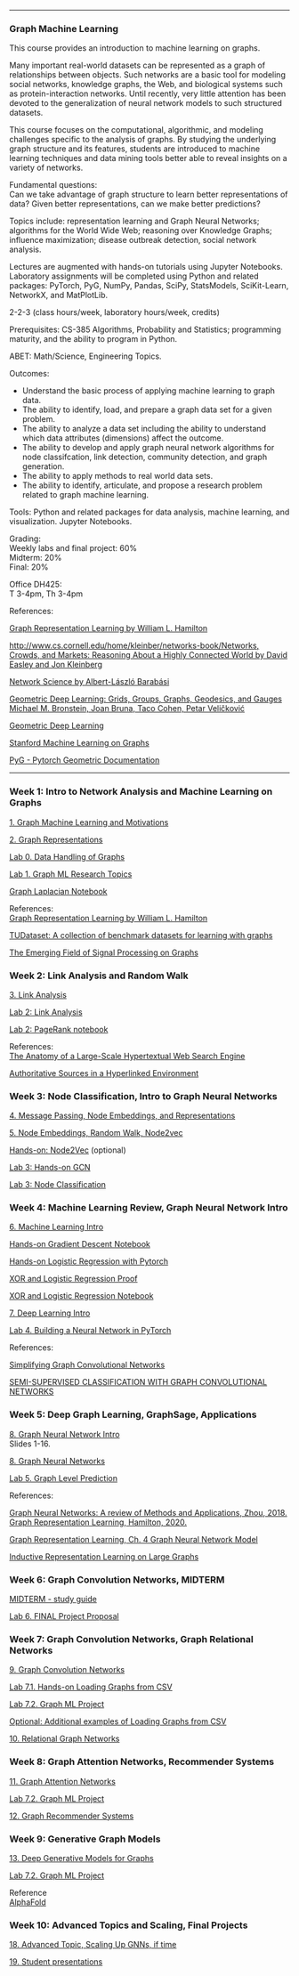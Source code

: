 ----

### Graph Machine Learning

This course provides an introduction to machine learning on graphs. 

Many important real-world datasets can be represented as a graph of relationships between objects. 
Such networks are a basic tool for modeling social networks, knowledge graphs, the Web, 
and biological systems such as protein-interaction networks. Until recently, very little attention 
has been devoted to the generalization of neural network models to such structured datasets.

This course focuses on the computational, algorithmic, and modeling challenges specific to the analysis of  graphs. 
By studying the underlying graph structure and its features, students are introduced to machine learning techniques 
and data mining tools better able to reveal insights on a variety of networks.

Fundamental questions:   
Can we take advantage of graph structure to learn better representations of 
data? Given better representations, can we make better predictions?

Topics include: representation learning and Graph Neural Networks; algorithms for the World Wide Web; reasoning over Knowledge Graphs; influence maximization; disease outbreak detection, social network analysis.

Lectures are augmented with hands-on tutorials using Jupyter Notebooks. Laboratory assignments will be completed using Python and related packages: PyTorch, PyG, NumPy, Pandas, SciPy, StatsModels, SciKit-Learn, NetworkX, and MatPlotLib.

2-2-3 (class hours/week, laboratory hours/week, credits)

Prerequisites: CS-385 Algorithms, Probability and Statistics; programming maturity, and the ability to program in Python.  

ABET: Math/Science, Engineering Topics.

Outcomes:   
- Understand the basic process of applying machine learning to graph data.
- The ability to identify, load, and prepare a graph data set for a given problem.  
- The ability to analyze a data set including the ability to understand which data attributes (dimensions) affect the outcome.  
- The ability to develop and apply graph neural network algorithms for node classifcation, link detection, community detection, and graph generation.   
- The ability to apply methods to real world data sets.  
- The ability to identify, articulate, and propose a research problem related to graph machine learning.

Tools: Python and related packages for data analysis, machine learning, and visualization. Jupyter Notebooks.  

Grading:  
Weekly labs and final project: 60%   
Midterm: 20%   
Final: 20%   

Office DH425:    
T 3-4pm, Th 3-4pm 

References:  

[Graph Representation Learning by William L. Hamilton](https://www.cs.mcgill.ca/~wlh/grl_book/)

[http://www.cs.cornell.edu/home/kleinber/networks-book/Networks, Crowds, and Markets: Reasoning About a Highly Connected World by David Easley and Jon Kleinberg](http://www.cs.cornell.edu/home/kleinber/networks-book/)

[Network Science by Albert-László Barabási](http://networksciencebook.com/)

[Geometric Deep Learning: Grids, Groups, Graphs, Geodesics, and Gauges
Michael M. Bronstein, Joan Bruna, Taco Cohen, Petar Veličković](https://arxiv.org/pdf/2104.13478)

[Geometric Deep Learning](https://geometricdeeplearning.com/lectures/)

[Stanford Machine Learning on Graphs](http://web.stanford.edu/class/cs224w/)

[PyG - Pytorch Geometric Documentation](https://pytorch-geometric.readthedocs.io/en/latest)

---

### Week 1: Intro to Network Analysis and Machine Learning on Graphs

[1. Graph Machine Learning and Motivations](slides/1.%20Graph%20Machine%20Learning%20and%20Motivations.pdf)

[2. Graph Representations](slides/2.%20Graph%20Representations.pdf)

[Lab 0. Data Handling of Graphs](labs/Data%20Handling%20of%20Graphs.ipynb) 

[Lab 1. Graph ML Research Topics](labs/Lab%201.%20Graph%20ML%20Research%20Topics.pdf)  

[Graph Laplacian Notebook](https://colab.research.google.com/github/Taaniya/graph-analytics/blob/master/Graph_Laplacian_and_Spectral_Clustering.ipynb#scrollTo=BW6RnVt1X-0Z)

References:   
[Graph Representation Learning by William L. Hamilton](https://www.cs.mcgill.ca/~wlh/grl_book/)

[TUDataset: A collection of benchmark datasets for learning with graphs](http://graphkernels.cs.tu-dortmund.de/)

[The Emerging Field of Signal Processing on Graphs](
https://arxiv.org/pdf/1211.0053.pdf)
  
### Week 2: Link Analysis and Random Walk

[3. Link Analysis](slides/3.%20Link%20Analysis.pdf)

[Lab 2: Link Analysis](labs/Lab%202.%20Link%20Analysis.pdf)  

[Lab 2: PageRank notebook](labs/PageRank.ipynb)

References:    
[The Anatomy of a Large-Scale Hypertextual Web Search Engine](http://infolab.stanford.edu/~backrub/google.html)    

[Authoritative Sources in a Hyperlinked Environment](https://www.cs.cornell.edu/home/kleinber/auth.pdf)    

### Week 3: Node Classification, Intro to Graph Neural Networks 

[4. Message Passing, Node Embeddings, and Representations](slides/4.%20Message%20Passing%20and%20Representations.pdf)   

[5. Node Embeddings, Random Walk, Node2vec](slides/5.%20Node%20Embeddings.pdf)
 
[Hands-on: Node2Vec](labs/DeepWalk.ipynb)  (optional)

[Lab 3: Hands-on GCN](labs/lab3_handson_gcn.ipynb)

[Lab 3: Node Classification](labs/lab3_node_class.ipynb)

### Week 4: Machine Learning Review, Graph Neural Network Intro

[6. Machine Learning Intro](slides/6.%20Machine%20Learning%20Intro.pdf)

[Hands-on Gradient Descent Notebook](labs/gradient_descent_assignment_solution.ipynb)

[Hands-on Logistic Regression with Pytorch](labs/Building%20a%20Logistic%20Regression%20Classifier%20in%20PyTorch.ipynb)

[XOR and Logistic Regression Proof](slides/XOR_and_LogisticRegression.pdf)    

[XOR and Logistic Regression Notebook](labs/XOR.ipynb)

[7. Deep Learning Intro](slides/7.%20Deep%20Learning%20Intro.pdf)

[Lab 4. Building a Neural Network in PyTorch](labs/Lab%204.%20Building%20a%20Neural%20Network%20in%20PyTorch.ipynb)

References:   

[Simplifying Graph Convolutional Networks](http://proceedings.mlr.press/v97/wu19e/wu19e.pdf)  

[SEMI-SUPERVISED CLASSIFICATION WITH GRAPH CONVOLUTIONAL NETWORKS](https://arxiv.org/pdf/1609.02907.pdf)  

### Week 5: Deep Graph Learning, GraphSage, Applications

[8. Graph Neural Network Intro](slides/8.%20Graph%20Neural%20Network%20Intro.pdf)  
Slides 1-16.

[8. Graph Neural Networks](slides/8.%20Graph%20Neural%20Networks.pdf)

[Lab 5. Graph Level Prediction](labs/lab_5_graphneuralnets_esol.ipynb)

References:

[Graph Neural Networks: A review of Methods and Applications, Zhou, 2018.
Graph Representation Learning, Hamilton, 2020. ](https://arxiv.org/abs/1812.08434)

[Graph Representation Learning, Ch. 4 Graph Neural Network Model](
https://cs.mcgill.ca/~wlh/comp766/files/chapter4_draft_mar29.pdf)
 
[Inductive Representation Learning on Large Graphs](https://arxiv.org/abs/1706.02216)

### Week 6: Graph Convolution Networks, MIDTERM  

[MIDTERM - study guide](slides/Graph%20Machine%20Learning%20Midterm%20Study%20Guide%201_11_2023.pdf) 

[Lab 6. FINAL Project Proposal](labs/Lab%206.%20Graph%20ML%20Project%20Proposal.pdf) 

<!--
[10. Graph Attention Networks]() 
-->

### Week 7: Graph Convolution Networks, Graph Relational Networks  

[9. Graph Convolution Networks](slides/9.%20Graph%20Convolution%20Networks.pdf) 

[Lab 7.1. Hands-on Loading Graphs from CSV](labs/Loading_Graphs_from_CSV.ipynb) 

[Lab 7.2. Graph ML Project](labs/Lab%207.%20Graph%20ML%20Project.pdf) 

[Optional: Additional examples of Loading Graphs from CSV](labs/tabular_to_graph.ipynb)

[10. Relational Graph Networks](slides/10.%20Relational%20Graph%20Networks.pdf)
<!--
[11. Knowledge Graph Embeddings ]() 

[12. Reasoning over Knowledge Graphs]()
-->

### Week 8: Graph Attention Networks, Recommender Systems   

[11. Graph Attention Networks](slides/11.%20Graph%20Attention%20Networks.pdf)

[Lab 7.2. Graph ML Project](labs/Lab%207.%20Graph%20ML%20Project.pdf) 

[12. Graph Recommender Systems](slides/12.%20Graph%20Recommender%20Systems.pdf)

<!--
[13. Frequent Subgraph Mining with GNNs]()

[15. Community Structure in Networks]()
-->

### Week 9: Generative Graph Models   

[13. Deep Generative Models for Graphs]() 

[Lab 7.2. Graph ML Project](labs/Lab%207.%20Graph%20ML%20Project.pdf) 

Reference   
[AlphaFold](https://www.deepmind.com/research/highlighted-research/alphafold)

### Week 10: Advanced Topics and Scaling, Final Projects 

[18. Advanced Topic, Scaling Up GNNs, if time]() 

[19. Student presentations]()


